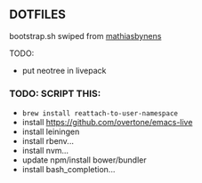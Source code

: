 DOTFILES
---------------

bootstrap.sh swiped from [mathiasbynens](https://github.com/mathiasbynens/dotfiles/blob/master/bootstrap.sh)


TODO:
- put neotree in livepack

### TODO: SCRIPT THIS:

- `brew install reattach-to-user-namespace`
- install https://github.com/overtone/emacs-live
- install leiningen
- install rbenv...
- install nvm...
- update npm/install bower/bundler
- install bash_completion...

